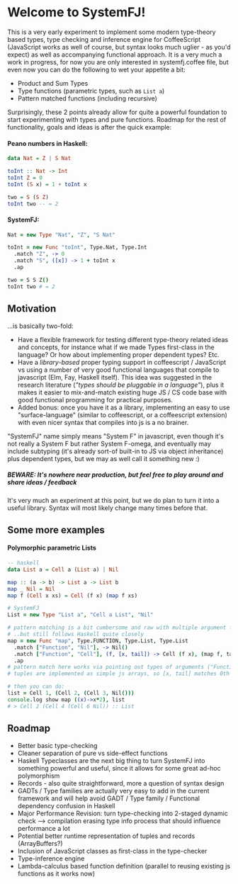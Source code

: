 # Welcome to SystemFJ!

This is a very early experiment to implement some modern type-theory based types, type checking and inference engine for CoffeeScript (JavaScript works as well of course, but syntax looks much uglier - as you'd expect) as well as accompanying functional approach. It is a very much a work in progress, for now you are only interested in systemfj.coffee file, but even now you can do the following to wet your appetite a bit:

* Product and Sum Types
* Type functions (parametric types, such as `List a`)
* Pattern matched functions (including recursive)

Surprisingly, these 2 points already allow for quite a powerful foundation to start experimenting with types and pure functions. Roadmap for the rest of functionality, goals and ideas is after the quick example:

#### Peano numbers in Haskell:

```haskell
data Nat = Z | S Nat

toInt :: Nat -> Int
toInt Z = 0
toInt (S x) = 1 + toInt x

two = S (S Z)
toInt two -- = 2
```

#### SystemFJ:

```coffeescript
Nat = new Type "Nat", "Z", "S Nat"

toInt = new Func "toInt", Type.Nat, Type.Int
  .match "Z", -> 0
  .match "S", ([x]) -> 1 + toInt x
  .ap

two = S S Z()
toInt two # = 2
```

## Motivation
...is basically two-fold:
* Have a flexible framework for testing different type-theory related ideas and concepts, for instance what if we made Types first-class in the language? Or how about implementing proper dependent types? Etc.
* Have a *library-based* proper typing support in coffeescript / JavaScript vs using a number of very good functional languages that compile to javascript (Elm, Fay, Haskell itself). This idea was suggested in the research literature (*"types should be pluggable in a language"*), plus it makes it easier to mix-and-match existing huge JS / CS code base with good functional programming for practical purposes.
* Added bonus: once you have it as a library, implementing an easy to use "surface-language" (similar to coffeescript, or a coffeescript extension) with even nicer syntax that compiles into js is a no brainer.

"SystemFJ" name simply means "System F" in javascript, even though it's not really a System F but rather System F-omega, and eventually may include subtyping (it's already sort-of built-in to JS via object inheritance) plus dependent types, but we may as well call it something new :)

##### BEWARE: It's nowhere near production, but feel free to play around and share ideas / feedback
It's very much an experiment at this point, but we do plan to turn it into a useful library. Syntax will most likely change many times before that.

## Some more examples
#### Polymorphic parametric Lists
```haskell
-- haskell
data List a = Cell a (List a) | Nil

map :: (a -> b) -> List a -> List b
map _ Nil = Nil
map f (Cell x xs) = Cell (f x) (map f xs)
```

```coffeescript
# SystemFJ
List = new Type "List a", "Cell a List", "Nil"

# pattern matching is a bit cumbersome and raw with multiple argument functions that include functions...
# ..but still follows Haskell quite closely
map = new Func "map", Type.FUNCTION, Type.List, Type.List
  .match ["Function", "Nil"], -> Nil()
  .match ["Function", "Cell"], (f, [x, tail]) -> Cell (f x), (map f, tail)
  .ap
# pattern match here works via pointing out types of arguments ("Function" and "Cell") and then using destructuring assignments in the actual function call.
# tuples are implemented as simple js arrays, so [x, tail] matches 0th and 1st elements in the "Cell" constructor - giving us very haskell-like syntax

# then you can do:
list = Cell 1, (Cell 2, (Cell 3, Nil()))
console.log show map ((x)->x*2), list
# > Cell 2 (Cell 4 (Cell 6 Nil)) :: List
```

## Roadmap
* Better basic type-checking
* Cleaner separation of pure vs side-effect functions
* Haskell Typeclasses are the next big thing to turn SystemFJ into something powerful and useful, since it allows for some great ad-hoc polymorphism
* Records - also quite straightforward, more a question of syntax design
* GADTs / Type families are actually very easy to add in the current framework and will help avoid GADT / Type family / Functional dependency confusion in Haskell
* Major Performance Revision: turn type-checking into 2-staged dynamic check --> compilation erasing type info process that should influence performance a lot
* Potential better runtime representation of tuples and records (ArrayBuffers?)
* Inclusion of JavaScript classes as first-class in the type-checker
* Type-inference engine
* Lambda-calculus based function definition (parallel to reusing existing js functions as it works now)
